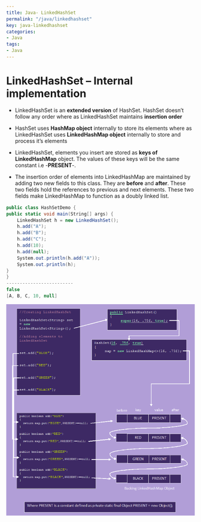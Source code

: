 ```yaml
---
title: Java- LinkedHashSet
permalink: "/java/linkedhashset"
key: java-linkedhashset
categories:
- Java
tags:
- Java
---
```


LinkedHashSet – Internal implementation
============================================

-   LinkedHashSet is an **extended version** of HashSet. HashSet doesn’t follow
    any order where as LinkedHashSet maintains **insertion order**

-   HashSet uses **HashMap object** internally to store its elements where as
    LinkedHashSet uses **LinkedHashMap object** internally to store and process
    it’s elements

-   LinkedHashSet, elements you insert are stored as **keys of
    LinkedHashMap** object. The values of these keys will be the same constant
    i.e -**PRESENT**-. 

-   The insertion order of elements into LinkedHashMap are maintained by adding
    two new fields to this class. They are **before** and **after**. These two
    fields hold the references to previous and next elements. These two fields
    make LinkedHashMap to function as a doubly linked list.

```csharp
public class HashSetDemo {
public static void main(String[] args) {
    LinkedHashSet h = new LinkedHashSet();
    h.add("A");
    h.add("B");
    h.add("C");
    h.add(10);
    h.add(null);    
    System.out.println(h.add("A"));
    System.out.println(h);  
}
}
-------------------------
false
[A, B, C, 10, null]
```


![](media/86ba2fba4ba24b58abdd462744925f11.png)


